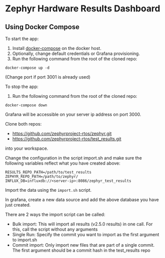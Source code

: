 # Zephyr Hardware Results Dashboard
## Using Docker Compose

To start the app:

1. Install [docker-compose](https://docs.docker.com/compose/install/) on the docker host.
1. Optionally, change default credentials or Grafana provisioning.
1. Run the following command from the root of the cloned repo:
```
docker-compose up -d
```
(Change port if port 3001 is already used)

To stop the app:

1. Run the following command from the root of the cloned repo:
```
docker-compose down
```

Grafana will be accessible on your server ip address on port 3000.

Clone both repos:

 - https://github.com/zephyrproject-rtos/zephyr.git
 - https://github.com/zephyrproject-rtos/test_results.git

into your workspace.

Change the configuration in the script import.sh and make sure the following
variables reflect what you have created above:


	RESULTS_REPO_PATH=/path/to/test_results
	ZEPHYR_REPO_PATH=/path/to/zephyr/
	INFLUX_DB=influxdb://<server-ip>:8086/zephyr_test_results

Import the data using the ``import.sh`` script.

In grafana, create a new data source and add the above database you have just created.

There are 2 ways the import script can be called:

- Bulk import: This will import all results (v2.5.0 results) in one call. For
  this, call the script without any arguments
- Single Run: Specify the commit you want to import as the first argument to import.sh
- Commit import: Only import new files that are part of a single commit. The
  first argument should be a commit hash in the test_results repo
